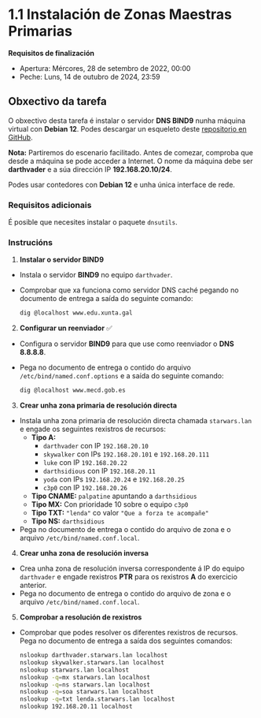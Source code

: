 # 1.1 Instalación de Zonas Maestras Primarias

**Requisitos de finalización**  

- Apertura: Mércores, 28 de setembro de 2022, 00:00  
- Peche: Luns, 14 de outubro de 2024, 23:59  

## Obxectivo da tarefa

O obxectivo desta tarefa é instalar o servidor **DNS BIND9** nunha máquina virtual con **Debian 12**. Podes descargar un esqueleto deste [repositorio en GitHub](https://github.com/brunosct/bind9skel).

**Nota:** Partiremos do escenario facilitado. Antes de comezar, comproba que desde a máquina se pode acceder a Internet. O nome da máquina debe ser **darthvader** e a súa dirección IP **192.168.20.10/24**.

Podes usar contedores con **Debian 12** e unha única interface de rede.

### Requisitos adicionais 

É posible que necesites instalar o paquete `dnsutils`.

### Instrucións

1. **Instalar o servidor BIND9** 
  - Instala o servidor **BIND9** no equipo `darthvader`.
  - Comprobar que xa funciona como servidor DNS caché pegando no documento de entrega a saída do seguinte comando:

    ```bash
    dig @localhost www.edu.xunta.gal
    ```

2. **Configurar un reenviador** ✅
  - Configura o servidor **BIND9** para que use como reenviador o **DNS 8.8.8.8**.
  - Pega no documento de entrega o contido do arquivo `/etc/bind/named.conf.options` e a saída do seguinte comando:

    ```bash
    dig @localhost www.mecd.gob.es
    ```

3. **Crear unha zona primaria de resolución directa**
  - Instala unha zona primaria de resolución directa chamada `starwars.lan` e engade os seguintes rexistros de recursos:
    - **Tipo A:**  
      - `darthvader` con IP `192.168.20.10`
      - `skywalker` con IPs `192.168.20.101` e `192.168.20.111`
      - `luke` con IP `192.168.20.22`
      - `darthsidious` con IP `192.168.20.11`
      - `yoda` con IPs `192.168.20.24` e `192.168.20.25`
      - `c3p0` con IP `192.168.20.26`
    - **Tipo CNAME:** `palpatine` apuntando a `darthsidious`
    - **Tipo MX:** Con prioridade 10 sobre o equipo `c3p0`
    - **Tipo TXT:** `"lenda"` co valor `"Que a forza te acompañe"`
    - **Tipo NS:** `darthsidious`
  - Pega no documento de entrega o contido do arquivo de zona e o arquivo `/etc/bind/named.conf.local`.

4. **Crear unha zona de resolución inversa**
  - Crea unha zona de resolución inversa correspondente á IP do equipo `darthvader` e engade rexistros **PTR** para os rexistros **A** do exercicio anterior.
  - Pega no documento de entrega o contido do arquivo de zona e o arquivo `/etc/bind/named.conf.local`.

5. **Comprobar a resolución de rexistros**
  - Comprobar que podes resolver os diferentes rexistros de recursos. Pega no documento de entrega a saída dos seguintes comandos:

    ```bash
    nslookup darthvader.starwars.lan localhost
    nslookup skywalker.starwars.lan localhost
    nslookup starwars.lan localhost
    nslookup -q=mx starwars.lan localhost
    nslookup -q=ns starwars.lan localhost
    nslookup -q=soa starwars.lan localhost
    nslookup -q=txt lenda.starwars.lan localhost
    nslookup 192.168.20.11 localhost
    ```